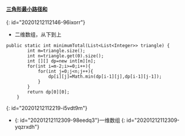 #### [三角形最小路径和](https://leetcode-cn.com/problems/triangle/)
{: id="20201212112146-96ixorr"}

* 二维数组，从下到上

```
public static int minimumTotal(List<List<Integer>> triangle) {
        int m=triangle.size();
        int n=triangle.get(0).size();
        int [][] dp=new int[m][n];
        for(int i=m-2;i>=0;i++){
            for(int j=0;j<n;j++){
                dp[i][j]=Math.min(dp[i-1][j],dp[i-1][j-1]);
            }
        }
        return dp[0][0];
    }
```
{: id="20201212112219-i5vdt9m"}

* {: id="20201212112309-98eedq3"}一维数组
{: id="20201212112309-yqzrxdh"}
